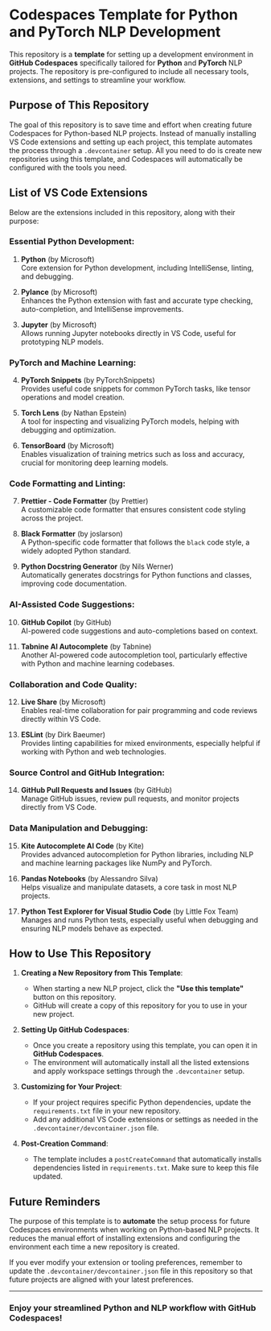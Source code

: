 # Codespaces Template for Python and PyTorch NLP Development

This repository is a **template** for setting up a development environment in **GitHub Codespaces** specifically tailored for **Python** and **PyTorch** NLP projects. The repository is pre-configured to include all necessary tools, extensions, and settings to streamline your workflow.

## Purpose of This Repository

The goal of this repository is to save time and effort when creating future Codespaces for Python-based NLP projects. Instead of manually installing VS Code extensions and setting up each project, this template automates the process through a `.devcontainer` setup. All you need to do is create new repositories using this template, and Codespaces will automatically be configured with the tools you need.

## List of VS Code Extensions

Below are the extensions included in this repository, along with their purpose:

### Essential Python Development:
1. **Python** (by Microsoft)  
   Core extension for Python development, including IntelliSense, linting, and debugging.

2. **Pylance** (by Microsoft)  
   Enhances the Python extension with fast and accurate type checking, auto-completion, and IntelliSense improvements.

3. **Jupyter** (by Microsoft)  
   Allows running Jupyter notebooks directly in VS Code, useful for prototyping NLP models.

### PyTorch and Machine Learning:
4. **PyTorch Snippets** (by PyTorchSnippets)  
   Provides useful code snippets for common PyTorch tasks, like tensor operations and model creation.

5. **Torch Lens** (by Nathan Epstein)  
   A tool for inspecting and visualizing PyTorch models, helping with debugging and optimization.

6. **TensorBoard** (by Microsoft)  
   Enables visualization of training metrics such as loss and accuracy, crucial for monitoring deep learning models.

### Code Formatting and Linting:
7. **Prettier - Code Formatter** (by Prettier)  
   A customizable code formatter that ensures consistent code styling across the project.

8. **Black Formatter** (by joslarson)  
   A Python-specific code formatter that follows the `black` code style, a widely adopted Python standard.

9. **Python Docstring Generator** (by Nils Werner)  
   Automatically generates docstrings for Python functions and classes, improving code documentation.

### AI-Assisted Code Suggestions:
10. **GitHub Copilot** (by GitHub)  
   AI-powered code suggestions and auto-completions based on context.

11. **Tabnine AI Autocomplete** (by Tabnine)  
   Another AI-powered code autocompletion tool, particularly effective with Python and machine learning codebases.

### Collaboration and Code Quality:
12. **Live Share** (by Microsoft)  
   Enables real-time collaboration for pair programming and code reviews directly within VS Code.

13. **ESLint** (by Dirk Baeumer)  
   Provides linting capabilities for mixed environments, especially helpful if working with Python and web technologies.

### Source Control and GitHub Integration:
14. **GitHub Pull Requests and Issues** (by GitHub)  
   Manage GitHub issues, review pull requests, and monitor projects directly from VS Code.

### Data Manipulation and Debugging:
15. **Kite Autocomplete AI Code** (by Kite)  
   Provides advanced autocompletion for Python libraries, including NLP and machine learning packages like NumPy and PyTorch.

16. **Pandas Notebooks** (by Alessandro Silva)  
   Helps visualize and manipulate datasets, a core task in most NLP projects.

17. **Python Test Explorer for Visual Studio Code** (by Little Fox Team)  
   Manages and runs Python tests, especially useful when debugging and ensuring NLP models behave as expected.

## How to Use This Repository

1. **Creating a New Repository from This Template**:
   - When starting a new NLP project, click the **"Use this template"** button on this repository.
   - GitHub will create a copy of this repository for you to use in your new project.

2. **Setting Up GitHub Codespaces**:
   - Once you create a repository using this template, you can open it in **GitHub Codespaces**.
   - The environment will automatically install all the listed extensions and apply workspace settings through the `.devcontainer` setup.

3. **Customizing for Your Project**:
   - If your project requires specific Python dependencies, update the `requirements.txt` file in your new repository.
   - Add any additional VS Code extensions or settings as needed in the `.devcontainer/devcontainer.json` file.

4. **Post-Creation Command**:
   - The template includes a `postCreateCommand` that automatically installs dependencies listed in `requirements.txt`. Make sure to keep this file updated.

## Future Reminders

The purpose of this template is to **automate** the setup process for future Codespaces environments when working on Python-based NLP projects. It reduces the manual effort of installing extensions and configuring the environment each time a new repository is created.

If you ever modify your extension or tooling preferences, remember to update the `.devcontainer/devcontainer.json` file in this repository so that future projects are aligned with your latest preferences.

---

### Enjoy your streamlined Python and NLP workflow with GitHub Codespaces!
